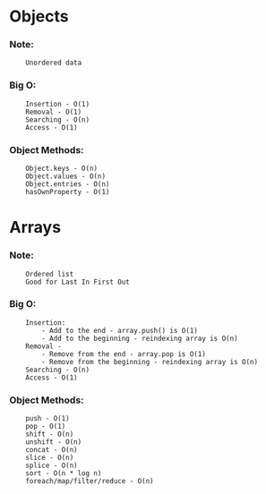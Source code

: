# Objects

### Note:
```
    Unordered data
```

### Big O:
```
    Insertion - O(1) 
    Removal - O(1)
    Searching - O(n)
    Access - O(1)
```

### Object Methods:
```
    Object.keys - O(n)
    Object.values - O(n)
    Object.entries - O(n)
    hasOwnProperty - O(1)
```

# Arrays

### Note:
```
    Ordered list
    Good for Last In First Out
```

### Big O:
```
    Insertion:
        - Add to the end - array.push() is O(1)
        - Add to the beginning - reindexing array is O(n) 
    Removal - 
        - Remove from the end - array.pop is O(1)
        - Remove from the beginning - reindexing array is O(n)
    Searching - O(n)
    Access - O(1)
```

### Object Methods:
```
    push - O(1)
    pop - O(1)
    shift - O(n)
    unshift - O(n)
    concat - O(n)
    slice - O(n)
    splice - O(n)
    sort - O(n * log n)
    foreach/map/filter/reduce - O(n)
```